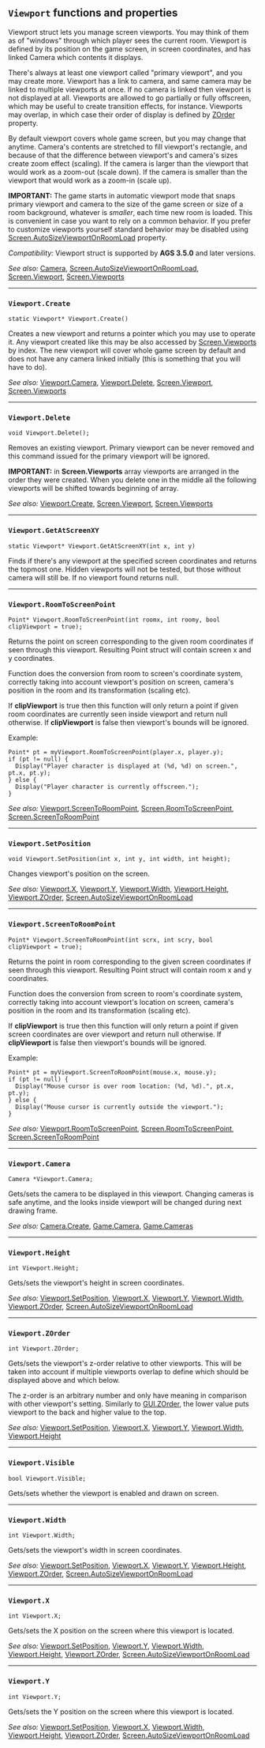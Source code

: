 ## `Viewport` functions and properties

Viewport struct lets you manage screen viewports. You may think of them as of "windows" through which player sees the current room. Viewport is defined by its position on the game screen, in screen coordinates, and has linked Camera which contents it displays.

There's always at least one viewport called "primary viewport", and you may create more. Viewport has a link to camera, and same camera may be linked to multiple viewports at once. If no camera is linked then viewport is not displayed at all. Viewports are allowed to go partially or fully offscreen, which may be useful to create transition effects, for instance. Viewports may overlap, in which case their order of display is defined by [ZOrder](Viewport#viewportzorder) property.

By default viewport covers whole game screen, but you may change that anytime. Camera's contents are stretched to fill viewport's rectangle, and because of that the difference between viewport's and camera's sizes create zoom effect (scaling). If the camera is larger than the viewport that would work as a zoom-out (scale down). If the camera is smaller than the viewport that would work as a zoom-in (scale up).

**IMPORTANT:** The game starts in automatic viewport mode that snaps primary viewport and camera to the size of the game screen or size of a room background, whatever is *smaller*, each time new room is loaded. This is convenient in case you want to rely on a common behavior. If you prefer to customize viewports yourself standard behavior may be disabled using [Screen.AutoSizeViewportOnRoomLoad](Screen#screenautosizeviewportonroomload) property.

*Compatibility:* Viewport struct is supported by **AGS 3.5.0** and later versions.

*See also:* [Camera](Camera), [Screen.AutoSizeViewportOnRoomLoad](Screen#screenautosizeviewportonroomload), [Screen.Viewport](Screen#screenviewport), [Screen.Viewports](Screen#screenviewports)

---

### `Viewport.Create`

    static Viewport* Viewport.Create()

Creates a new viewport and returns a pointer which you may use to operate it. Any viewport created like this may be also accessed by [Screen.Viewports](Screen#screenviewports) by index.
The new viewport will cover whole game screen by default and does not have any camera linked initially (this is something that you will have to do).

*See also:* [Viewport.Camera](Viewport#viewportcamera), [Viewport.Delete](Viewport#viewportdelete), [Screen.Viewport](Screen#screenviewport), [Screen.Viewports](Screen#screenviewports)

---

### `Viewport.Delete`

    void Viewport.Delete();

Removes an existing viewport. Primary viewport can be never removed and this command issued for the primary viewport will be ignored.

**IMPORTANT:** in **Screen.Viewports** array viewports are arranged in the order they were created. When you delete one in the middle all the following viewports will be shifted towards beginning of array.

*See also:* [Viewport.Create](Viewport#viewportcreate), [Screen.Viewport](Screen#screenviewport), [Screen.Viewports](Screen#screenviewports)

---

### `Viewport.GetAtScreenXY`

    static Viewport* Viewport.GetAtScreenXY(int x, int y)

Finds if there's any viewport at the specified screen coordinates and returns the topmost one. Hidden viewports will not be tested, but those without camera will still be. If no viewport found returns null.

---

### `Viewport.RoomToScreenPoint`

    Point* Viewport.RoomToScreenPoint(int roomx, int roomy, bool clipViewport = true);

Returns the point on screen corresponding to the given room coordinates if seen through this viewport. Resulting Point struct will contain screen x and y coordinates.

Function does the conversion from room to screen's coordinate system, correctly taking into account viewport's position on screen, camera's position in the room and its transformation (scaling etc).

If **clipViewport** is true then this function will only return a point if given room coordinates are currently seen inside viewport and return null otherwise. If **clipViewport** is false then viewport's bounds will be ignored.

Example:

    Point* pt = myViewport.RoomToScreenPoint(player.x, player.y);
    if (pt != null) {
      Display("Player character is displayed at (%d, %d) on screen.", pt.x, pt.y);
    } else {
      Display("Player character is currently offscreen.");
    }

*See also:* [Viewport.ScreenToRoomPoint](Viewport#viewportscreentoroompoint), [Screen.RoomToScreenPoint](Screen#screenroomtoscreenpoint), [Screen.ScreenToRoomPoint](Screen#screenscreentoroompoint)

---

### `Viewport.SetPosition`

    void Viewport.SetPosition(int x, int y, int width, int height);

Changes viewport's position on the screen.

*See also:* [Viewport.X](Viewport#viewportx), [Viewport.Y](Viewport#viewporty), [Viewport.Width](Viewport#viewportwidth), [Viewport.Height](Viewport#viewportheight), [Viewport.ZOrder](Viewport#viewportzorder), [Screen.AutoSizeViewportOnRoomLoad](Screen#screenautosizeviewportonroomload)

---

### `Viewport.ScreenToRoomPoint`

    Point* Viewport.ScreenToRoomPoint(int scrx, int scry, bool clipViewport = true);

Returns the point in room corresponding to the given screen coordinates if seen through this viewport. Resulting Point struct will contain room x and y coordinates.

Function does the conversion from screen to room's coordinate system, correctly taking into account viewport's location on screen, camera's position in the room and its transformation (scaling etc).

If **clipViewport** is true then this function will only return a point if given screen coordinates are over viewport and return null otherwise. If **clipViewport** is false then viewport's bounds will be ignored.

Example:

    Point* pt = myViewport.ScreenToRoomPoint(mouse.x, mouse.y);
    if (pt != null) {
      Display("Mouse cursor is over room location: (%d, %d).", pt.x, pt.y);
    } else {
      Display("Mouse cursor is currently outside the viewport.");
    }

*See also:* [Viewport.RoomToScreenPoint](Viewport#viewportscreentoroompoint), [Screen.RoomToScreenPoint](Screen#screenroomtoscreenpoint), [Screen.ScreenToRoomPoint](Screen#screenscreentoroompoint)

---

### `Viewport.Camera`

    Camera *Viewport.Camera;

Gets/sets the camera to be displayed in this viewport. Changing cameras is safe anytime, and the looks inside viewport will be changed during next drawing frame.

*See also:* [Camera.Create](Camera#cameracreate), [Game.Camera](Game#gamecamera), [Game.Cameras](Game#gamecameras)

---

### `Viewport.Height`

    int Viewport.Height;

Gets/sets the viewport's height in screen coordinates.

*See also:* [Viewport.SetPosition](Viewport#viewportsetposition), [Viewport.X](Viewport#viewportx), [Viewport.Y](Viewport#viewporty), [Viewport.Width](Viewport#viewportwidth), [Viewport.ZOrder](Viewport#viewportzorder), [Screen.AutoSizeViewportOnRoomLoad](Screen#screenautosizeviewportonroomload)

---

### `Viewport.ZOrder`

    int Viewport.ZOrder;

Gets/sets the viewport's z-order relative to other viewports. This will be taken into account if multiple viewports overlap to define which should be displayed above and which below.

The z-order is an arbitrary number and only have meaning in comparison with other viewport's setting. Similarly to [GUI.ZOrder](GUI#guizorder), the lower value puts viewport to the back and higher value to the top.

*See also:* [Viewport.SetPosition](Viewport#viewportsetposition), [Viewport.X](Viewport#viewportx), [Viewport.Y](Viewport#viewporty), [Viewport.Width](Viewport#viewportwidth), [Viewport.Height](Viewport#viewportheight)

---

### `Viewport.Visible`

    bool Viewport.Visible;

Gets/sets whether the viewport is enabled and drawn on screen.

---

### `Viewport.Width`

    int Viewport.Width;

Gets/sets the viewport's width in screen coordinates.

*See also:* [Viewport.SetPosition](Viewport#viewportsetposition), [Viewport.X](Viewport#viewportx), [Viewport.Y](Viewport#viewporty), [Viewport.Height](Viewport#viewportheight), [Viewport.ZOrder](Viewport#viewportzorder), [Screen.AutoSizeViewportOnRoomLoad](Screen#screenautosizeviewportonroomload)

---

### `Viewport.X`

    int Viewport.X;

Gets/sets the X position on the screen where this viewport is located.

*See also:* [Viewport.SetPosition](Viewport#viewportsetposition), [Viewport.Y](Viewport#viewporty), [Viewport.Width](Viewport#viewportwidth), [Viewport.Height](Viewport#viewportheight), [Viewport.ZOrder](Viewport#viewportzorder), [Screen.AutoSizeViewportOnRoomLoad](Screen#screenautosizeviewportonroomload)

---

### `Viewport.Y`

    int Viewport.Y;

Gets/sets the Y position on the screen where this viewport is located.

*See also:* [Viewport.SetPosition](Viewport#viewportsetposition), [Viewport.X](Viewport#viewportx), [Viewport.Width](Viewport#viewportwidth), [Viewport.Height](Viewport#viewportheight), [Viewport.ZOrder](Viewport#viewportzorder), [Screen.AutoSizeViewportOnRoomLoad](Screen#screenautosizeviewportonroomload)
